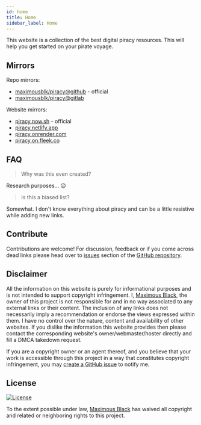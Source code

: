 ```yaml
---
id: home
title: Home
sidebar_label: Home
---
```


This website is a collection of the best digital piracy resources. This will help you get started on your pirate voyage.

## Mirrors

Repo mirrors:

- [maximousblk/piracy@github](https://github.com/maximousblk/piracy) - official
- [maximousblk/piracy@gitlab](https://gitlab.com/maximousblk/piracy)

Website mirrors:

- [piracy.now.sh](https://piracy.now.sh/) - official
- [piracy.netlify.app](https://piracy.netlify.app/)
- [piracy.onrender.com](https://piracy.onrender.com/)
- [piracy.on.fleek.co](https://piracy.on.fleek.co/)

## FAQ

> Why was this even created?

Research purposes... :wink:

> Is this a biased list?

Somewhat. I don't know everything about piracy and can be a little resistive while adding new links.

## Contribute

Contributions are welcome! For discussion, feedback or if you come across dead links please head over to [issues](https://github.com/maximousblk/piracy/issues/) section of the [GitHub repository](https://github.com/maximousblk/piracy).

## Disclaimer

All the information on this website is purely for informational purposes and is not intended to support copyright infringement. I, [Maximous Black](https://maximousblk.github.io/), the owner of this project is not responsible for and in no way associated to any external links or their content. The inclusion of any links does not necessarily imply a recommendation or endorse the views expressed within them. I have no control over the nature, content and availability of other websites. If you dislike the information this website provides then please contact the corresponding website's owner/webmaster/hoster directly and fill a DMCA takedown request.

If you are a copyright owner or an agent thereof, and you believe that your work is accessible through this project in a way that constitutes copyright infringement, you may [create a GitHub issue](https://github.com/maximousblk/piracy/issues/new) to notify me.

## License

[![License](https://img.shields.io/github/license/maximousblk/piracy?style=for-the-badge)](LICENSE)

To the extent possible under law, [Maximous Black](https://maximousblk.github.io/) has waived all copyright and related or neighboring rights to this project.
